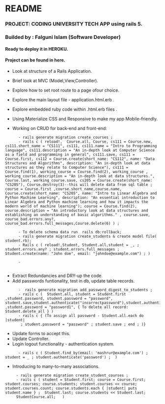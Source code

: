 # README

### PROJECT: CODING UNIVERSITY TECH APP using rails 5.

### Builded by : Falguni Islam (Software Developer)

#### Ready to deploy it in HEROKU.

#### Project can be found in here.

*  Look at structure of a Rails Application.
*  Brief look at MVC (Model,View,Controller).
*  Explore how to set root route to a page ofour choice.
*  Explore the main layout file - application.html.erb .
*  Explore embedded ruby code within .html.erb files .
*  Using Materialize CSS and Responsive to make my app Mobile-friendly.

*  Working on CRUD for back-end and front-end: 
```
      - rails generate migration create_courses ;
      - rails c ( reload!,  Course.all, Course, cs111 = Course.new, cs111.short_name = "CS111", cs111, cs111.name = "Intro to Programming language", cs111.description = "An in-depth look at Computer Science as a field and programming in general", cs111.save, cs111 = Course.first, cs112 = Course.create(short_name: "CS112", name: "Data Structures and Algorithms", description: "An in-depth look at data structures as they relate to Computer Science"), cs111 = Course.find(1), working_course = Course.find(2), working_course , working_course.description = "An in-depth look at data structures.", Course.last, working_course.save, cs205 = Course.create(short_name: "CS205"), Course.destroy(3)--this will delete data from sql table ; course = Course.first ,course.short_name,course.name, Course.create(short_name: "CS205", name: "Intro to Linear Algebra and Python Machine Learning", description: "An essential introduction to Linear Algebra and Python machine learning and how it impacts the modern world of machine learning"); course = Course.find(2), course.description = "An introductory look at data structures and establishing an understanding of basic algorithms." , course.save,  course_bad.errors.any?, course_bad.errors.full_messages,Course.delete(6) ) ;

      - To delete schema data run  rails db:rollback; 
      - rails generate migration create_students & create model file(     student.rb);
      - Rails c ( reload!,Student, Student.all,student = _, ; student.errors.any? ; student.errors.full_messages ; Student.create(name: "John doe", email: "johndoe@example.com") ; )

      - 


```


*  Extract Redundancies and DRY-up the code.
*  Add passwords funtionality, test in db, update table records.
 ```
       -  rails generate migration add_password_digest_to_students ;
       - rails c (  Student.all, student = Student.first ,student.password, student.password = "password", student.save,student.authenticate("incorrectpassword"),student.authenticate("password") ,student.password = "password1", { To delete all record: Student.delete_all } )
       - rails c { (To assign all password - Student.all.each do |student|
       	; student.password = "password" ; student.save ; end ; )}
```
*  Update forms to accept this.
*  Update Controller.
*  Login logout functionality - authentication system.
```
      - rails c ( Student.find_by(email: 'mashrur@example.com') ; student = _ ; student.authenticate('password') ;  )
```
*  Introducing to many-to-many associations.

```
     - rails generate migration create_student_courses ;
     - rails c ( student = Student.first; course = Course.first; student.courses; course.students; student.courses << course;  student.courses.count; course.students.each { |student| puts student.name } ;  Student.last; course.students << Student.last;
     StudentCourse.all;   )
```